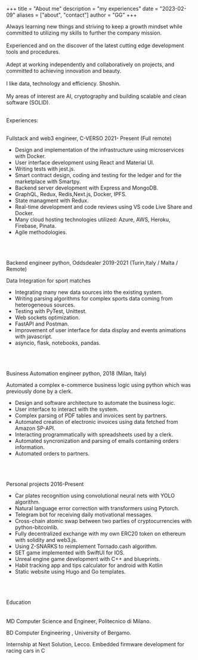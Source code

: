 +++
title = "About me"
description = "my experiences"
date = "2023-02-09"
aliases = ["about", "contact"]
author = "GG"
+++

Always learning new things and striving to keep a growth mindset while committed to utilizing my skills to further the company mission.
\
\
Experienced and on the discover of the latest cutting edge development tools and procedures.
\
\
Adept at working independently and collaboratively on projects, and committed to achieving innovation and beauty.
\
\
I like data, technology and efficiency. Shoshin.
\
\
My areas of interest are AI, cryptography and building scalable and clean software (SOLID).

\
Experiences:

\
Fullstack and web3 engineer, C-VERSO
2021- Present (Full remote)

- Design and implementation of the infrastructure using microservices with Docker.
- User interface development using React and Material UI.
- Writing tests with jest.js.
- Smart contract design, coding and testing for the ledger and for the marketplace with Smartpy.
- Backend server development with Express and MongoDB.   
- GraphQL, Redux, Redis,Next.js, Docker, IPFS.
- State managment with Redux.
- Real-time development and code reviews using VS code Live Share and Docker.
- Many cloud hosting technologies utilized: Azure, AWS, Heroku, Firebase, Pinata.
- Agile methodologies.

\
\
\
Backend engineer python, Oddsdealer
2019-2021 (Turin,Italy / Malta / Remote)

Data Integration for sport matches

- Integrating many new data sources into the existing system.
- Writing parsing algorithms for complex sports data coming from heterogeneous sources.
- Testing with PyTest, Unittest.
- Web sockets optimization.
- FastAPI and Postman.
- Improvement of user interface for data display and events animations with javascript.
- asyncio, flask, notebooks, pandas.

\
\
\
Business Automation engineer python,
2018 (Milan, Italy)

Automated a complex e-commerce business logic using python which was previously done by a clerk.

- Design and software architecture to automate the business logic.
- User interface to interact with the system.
- Complex parsing of PDF tables and invoices sent by partners.
- Automated creation of electronic invoices using data fetched from Amazon SP-API.
- Interacting programmatically with spreadsheets used by a clerk.
- Automated syncronization and parsing of emails containing orders information. 
- Automated orders to partners.

\
\
\
Personal projects 2016-Present

- Car plates recognition using convolutional neural nets with YOLO algorithm.
- Natural language error correction with transformers using Pytorch.
- Telegram bot for receiving daily motivational messages.
- Cross-chain atomic swap between two parties of cryptocurrencies with python-bitcoinlib.
- Fully decentralized exchange with my own ERC20 token on ethereum with solidity and web3.js.
- Using Z-SNARKS to reimplement Tornado.cash algorithm.
- SET game implemented with SwiftUI for IOS.
- Unreal engine game development with C++ and blueprints.
- Habit tracking app and tips calculator for android with Kotlin
- Static website using Hugo and Go templates.

\
\
\
Education\
\
\
MD Computer Science and Engineer, Politecnico di Milano.

BD Computer Engineering , University of Bergamo.

Internship at Next Solution, Lecco. Embedded firmware development for racing cars in C



